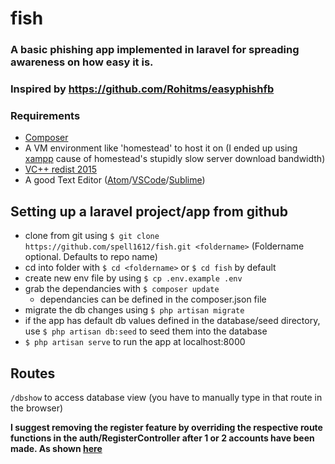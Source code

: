 # fish
### A basic phishing app implemented in laravel for spreading awareness on how easy it is.
### Inspired by https://github.com/Rohitms/easyphishfb
### Requirements
* [Composer](https://getcomposer.org/download/)
* A VM environment like 'homestead' to host it on (I ended up using [xampp](https://www.apachefriends.org/index.html) cause of homestead's stupidly slow server download bandwidth)
* [VC++ redist 2015](https://www.microsoft.com/en-in/download/details.aspx?id=48145)
* A good Text Editor ([Atom](https://atom.io)/[VSCode](https://code.visualstudio.com)/[Sublime](https://www.sublimetext.com))


## Setting up a laravel project/app from github
* clone from git using `$ git clone https://github.com/spell1612/fish.git <foldername>` (Foldername optional. Defaults to repo name)
* cd into folder with `$ cd <foldername>` or `$ cd fish` by default
* create new env file by using `$ cp .env.example .env`
* grab the dependancies with `$ composer update`
  - dependancies can be defined in the composer.json file
* migrate the db changes using `$ php artisan migrate`
* if the app has default db values defined in the database/seed directory, use `$ php artisan db:seed` to seed them into the database
* `$ php artisan serve` to run the app at localhost:8000

## Routes
`/dbshow` to access database view (you have to manually type in that route in the browser)

**I suggest removing the register feature by overriding the respective route functions in the auth/RegisterController after 1 or 2 accounts have been made.
As shown [here](https://stackoverflow.com/questions/29183348/how-to-disable-registration-new-user-in-laravel-5)**
